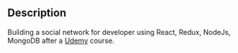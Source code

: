 ## Description
Building a social network for developer using React, Redux, NodeJs, MongoDB after a [Udemy](https://www.udemy.com/mern-stack-front-to-back) course.